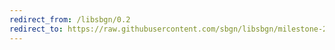 ```yaml
---
redirect_from: /libsbgn/0.2
redirect_to: https://raw.githubusercontent.com/sbgn/libsbgn/milestone-2/resources/SBGN.xsd
---
```

